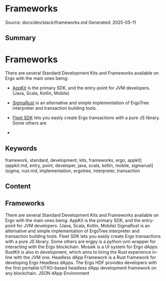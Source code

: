 # Frameworks
Source: docs/dev/stack/frameworks.md
Generated: 2025-05-11

## Summary
# Frameworks

There are several Standard Development Kits and Frameworks available on Ergo with the main ones being:

- [AppKit](appkit.md) is the primary SDK, and the entry-point for JVM developers. (Java, Scala, Kotlin, Mobile)
- [SigmaRust](sigma-rust.md) is an alternative and simple implementation of ErgoTree interpreter and transaction building tools. 
- [Fleet SDK](fleet.md) lets you easily create Ergo transactions with a pure JS library. Some others are

-

## Keywords
framework, standard, development, kits, frameworks, ergo, appkit](appkit.md, entry, point, developer, java, scala, kotlin, mobile, sigmarust](sigma, rust.md, implementation, ergotree, interpreter, transaction

## Content
## Frameworks
There are several Standard Development Kits and Frameworks available on Ergo with the main ones being:
AppKit is the primary SDK, and the entry-point for JVM developers. (Java, Scala, Kotlin, Mobile)
SigmaRust is an alternative and simple implementation of ErgoTree interpreter and transaction building tools. 
Fleet SDK lets you easily create Ergo transactions with a pure JS library.
Some others are
ergpy is a python-jvm wrapper for interacting with the Ergo blockchain.
Mosaik is a UI system for Ergo dApps
RustKit is also in development, which aims to bring the Rust experience in-line with the JVM one. 
Headless dApp Framework is a Rust framework for developing Ergo Headless dApps. The Ergo HDF provides developers with the first portable UTXO-based headless dApp development framework on any blockchain.
JSON dApp Environment
